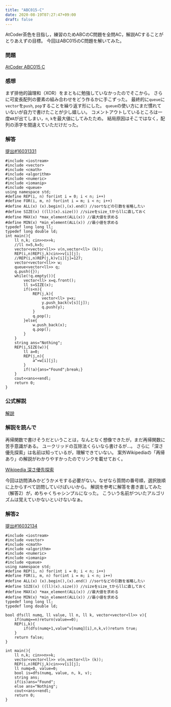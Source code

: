 ```yaml
---
title: "ABC015-C"
date: 2020-08-19T07:27:47+09:00
draft: false
---
```

AtCoder茶色を目指し，練習のためABCのC問題を全問AC，解説ACすることがとりあえずの目標。
今回はABC015のC問題を解いてみた。
### 問題
[AtCoder ABC015 C](https://atcoder.jp/contests/abc015/tasks/abc015_3)
### 感想
まず排他的論理和（XOR）をまともに勉強していなかったのでそこから。
さらに可変長配列の要素の組み合わせをどう作るかに手こずった。
最終的に`queue`に`vector`を`push`, `pop`することを繰り返す形にした。
`queue`の使い方にまだ慣れていないが自力で書けたことが少し嬉しい。
コメントアウトしているところは一度`WA`が出てしまい，`n`, `k`を最大値にしてみたため。
結局原因はそこではなく，配列の添字を間違えていただけだった。
### 解答
[提出#16031331](https://atcoder.jp/contests/abc015/submissions/16031331)
~~~
#include <iostream>
#include <vector>
#include <cmath>
#include <algorithm>
#include <numeric>
#include <iomanip>
#include <queue>
using namespace std;
#define REP(i, n) for(int i = 0; i < n; i++)
#define FOR(i, m, n) for(int i = m; i < n; i++)
#define ALL(x) (x).begin(),(x).end() //sortなどの引数を省略したい
#define SIZE(x) ((ll)(x).size()) //sizeをsize_tからllに直しておく
#define MAX(x) *max_element(ALL(x)) //最大値を求める
#define MIN(x) *min_element(ALL(x)) //最小値を求める
typedef long long ll;
typedef long double ld;
int main(){
    ll n,k; cin>>n>>k;
    //ll n=5,k=5;
    vector<vector<ll>> v(n,vector<ll> (k));
    REP(i,n)REP(j,k)cin>>v[i][j];
    //REP(i,n)REP(j,k)v[i][j]=127;
    vector<vector<ll>> w;
    queue<vector<ll>> q;
    q.push({});
    while(!q.empty()){
        vector<ll> x=q.front();
        ll s=SIZE(x);
        if(s<n){
            REP(j,k){
                vector<ll> y=x;
                y.push_back(v[s][j]);
                q.push(y);
            }
            q.pop();
        }else{
            w.push_back(x);
            q.pop();
        }
    }
    string ans="Nothing";
    REP(i,SIZE(w)){
        ll a=0;
        REP(j,n){
            a^=w[i][j];
        }
        if(!a){ans="Found";break;}
    }
    cout<<ans<<endl;
    return 0;
}
~~~
### 公式解説
[解説](https://www.slideshare.net/chokudai/abc015)
### 解説を読んで
再帰関数で書けそうだということは，なんとなく想像できたが，まだ再帰関数に苦手意識がある。
ユークリッドの互除法くらいなら書けるが…。
さらに「深さ優先探索」は名前は知っているが，理解できていない。
案外Wikipediaの「再帰あり」の解説がわかりやすかったのでリンクを載せておく。

[Wikipedia 深さ優先探索](https://ja.wikipedia.org/wiki/深さ優先探索)

今回は訪問済みかどうかメモする必要がない。なぜなら質問の番号順，選択肢順に上からすべて訪問していけばいいから。
解説を参考に解答を書き直してみた（解答2）が，めちゃくちゃシンプルになった。
こういう名前がついたアルゴリズムは覚えていかないといけないなぁ。

### 解答2
[提出#16032134](https://atcoder.jp/contests/abc015/submissions/16032134)
~~~
#include <iostream>
#include <vector>
#include <cmath>
#include <algorithm>
#include <numeric>
#include <iomanip>
#include <queue>
using namespace std;
#define REP(i, n) for(int i = 0; i < n; i++)
#define FOR(i, m, n) for(int i = m; i < n; i++)
#define ALL(x) (x).begin(),(x).end() //sortなどの引数を省略したい
#define SIZE(x) ((ll)(x).size()) //sizeをsize_tからllに直しておく
#define MAX(x) *max_element(ALL(x)) //最大値を求める
#define MIN(x) *min_element(ALL(x)) //最小値を求める
typedef long long ll;
typedef long double ld;

bool dfs(ll numq, ll value, ll n, ll k, vector<vector<ll>> v){
    if(numq==n)return(value==0);
    REP(i,k){
        if(dfs(numq+1,value^v[numq][i],n,k,v))return true;
    }
    return false;
}

int main(){
    ll n,k; cin>>n>>k;
    vector<vector<ll>> v(n,vector<ll> (k));
    REP(i,n)REP(j,k)cin>>v[i][j];
    ll numq=0, value=0;
    bool is=dfs(numq, value, n, k, v);
    string ans;
    if(is)ans="Found";
    else ans="Nothing";
    cout<<ans<<endl;
    return 0;
}
~~~